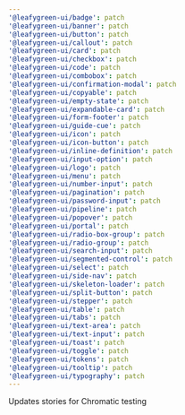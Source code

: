 ```yaml
---
'@leafygreen-ui/badge': patch
'@leafygreen-ui/banner': patch
'@leafygreen-ui/button': patch
'@leafygreen-ui/callout': patch
'@leafygreen-ui/card': patch
'@leafygreen-ui/checkbox': patch
'@leafygreen-ui/code': patch
'@leafygreen-ui/combobox': patch
'@leafygreen-ui/confirmation-modal': patch
'@leafygreen-ui/copyable': patch
'@leafygreen-ui/empty-state': patch
'@leafygreen-ui/expandable-card': patch
'@leafygreen-ui/form-footer': patch
'@leafygreen-ui/guide-cue': patch
'@leafygreen-ui/icon': patch
'@leafygreen-ui/icon-button': patch
'@leafygreen-ui/inline-definition': patch
'@leafygreen-ui/input-option': patch
'@leafygreen-ui/logo': patch
'@leafygreen-ui/menu': patch
'@leafygreen-ui/number-input': patch
'@leafygreen-ui/pagination': patch
'@leafygreen-ui/password-input': patch
'@leafygreen-ui/pipeline': patch
'@leafygreen-ui/popover': patch
'@leafygreen-ui/portal': patch
'@leafygreen-ui/radio-box-group': patch
'@leafygreen-ui/radio-group': patch
'@leafygreen-ui/search-input': patch
'@leafygreen-ui/segmented-control': patch
'@leafygreen-ui/select': patch
'@leafygreen-ui/side-nav': patch
'@leafygreen-ui/skeleton-loader': patch
'@leafygreen-ui/split-button': patch
'@leafygreen-ui/stepper': patch
'@leafygreen-ui/table': patch
'@leafygreen-ui/tabs': patch
'@leafygreen-ui/text-area': patch
'@leafygreen-ui/text-input': patch
'@leafygreen-ui/toast': patch
'@leafygreen-ui/toggle': patch
'@leafygreen-ui/tokens': patch
'@leafygreen-ui/tooltip': patch
'@leafygreen-ui/typography': patch
---
```


Updates stories for Chromatic testing
